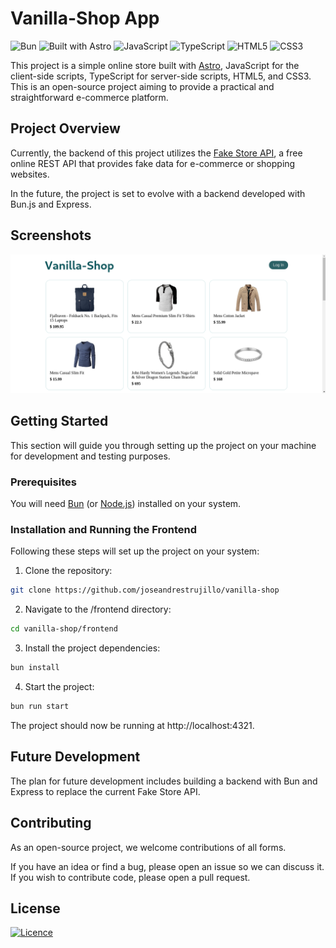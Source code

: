 # Vanilla-Shop App
![Bun](https://img.shields.io/badge/Bun-%23000000.svg?style=for-the-badge&logo=bun&logoColor=white)
![Built with Astro](https://astro.badg.es/v1/built-with-astro/small.svg)
![JavaScript](https://img.shields.io/badge/javascript-%23323330.svg?style=for-the-badge&logo=javascript&logoColor=%23F7DF1E)
![TypeScript](https://img.shields.io/badge/TypeScript-007ACC?style=for-the-badge&logo=typescript&logoColor=white)
![HTML5](https://img.shields.io/badge/html5-%23E34F26.svg?style=for-the-badge&logo=html5&logoColor=white)
![CSS3](https://img.shields.io/badge/css3-%231572B6.svg?style=for-the-badge&logo=css3&logoColor=white)

This project is a simple online store built with [Astro](https://astro.build), JavaScript for the client-side scripts, TypeScript for server-side scripts, HTML5, and CSS3. This is an open-source project aiming to provide a practical and straightforward e-commerce platform.

## Project Overview

Currently, the backend of this project utilizes the [Fake Store API](https://fakestoreapi.com/), a free online REST API that provides fake data for e-commerce or shopping websites.

In the future, the project is set to evolve with a backend developed with Bun.js and Express.

## Screenshots
![Home Page Screenshot](./docs/images/screenshot.png)

## Getting Started

This section will guide you through setting up the project on your machine for development and testing purposes.

### Prerequisites

You will need [Bun](https://bun.sh/) (or [Node.js](https://nodejs.org/es)) installed on your system.

### Installation and Running the Frontend

Following these steps will set up the project on your system:

1. Clone the repository:
```sh
git clone https://github.com/joseandrestrujillo/vanilla-shop
```
2. Navigate to the /frontend directory:
```sh
cd vanilla-shop/frontend
```
3. Install the project dependencies:
```sh
bun install
```
4. Start the project:
```sh
bun run start
```
The project should now be running at http://localhost:4321.

## Future Development
The plan for future development includes building a backend with Bun and Express to replace the current Fake Store API.

## Contributing
As an open-source project, we welcome contributions of all forms.

If you have an idea or find a bug, please open an issue so we can discuss it. If you wish to contribute code, please open a pull request.

## License
[![Licence](https://img.shields.io/github/license/Ileriayo/markdown-badges?style=for-the-badge)](./LICENSE)